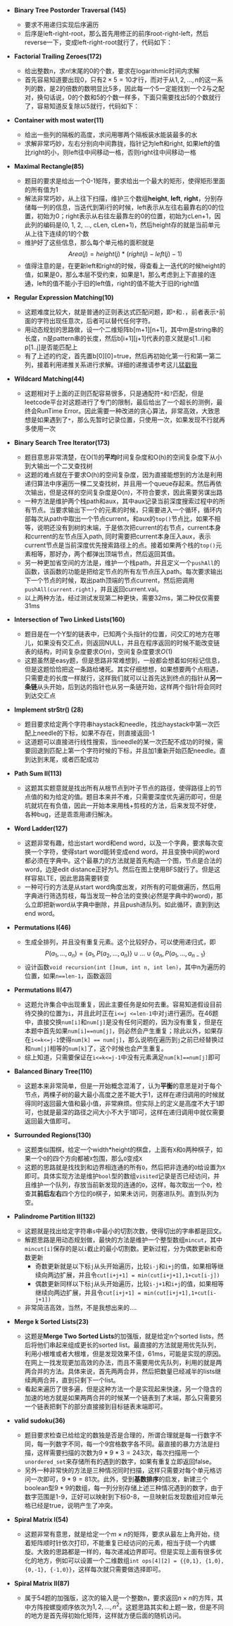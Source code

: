 - **Binary Tree Postorder Traversal (145)**
	- 要求不用递归实现后序遍历
	- 后序是left-right-root，那么首先用修正的前序root-right-left，然后reverse一下，变成left-right-root就行了，代码如下：

- **Factorial Trailing Zeroes(172)**
	- 给出整数n，求$n!$末尾的0的个数，要求在logarithmic时间内求解
	- 首先容易知道要出现0，只有$2 \times 5 =10$才行，而对于从$1,2,...,n$的这一系列的数，是2的倍数的数明显比5多，因此每一个5一定能找到一个2与之配对，换句话说，0的个数和5的个数一样多，下面只需要找出5的个数就行了，容易知道反复除以5就行，代码如下：

- **Container with most water(11)**
	- 给出一些列的隔板的高度，求问用哪两个隔板装水能装最多的水
	- 求解非常巧妙，左右分别向中间靠拢，指针记为left和right, 如果left的值比right的小，则left往中间移动一格，否则right往中间移动一格

- **Maximal Rectangle(85)**
	- 题目的要求是给出一个0-1矩阵，要求给出一个最大的矩形，使得矩形里面的所有值为1
	- 解法非常巧妙，从上往下扫描，维护三个数组**height**, **left**, **right**，分别存储每一列的信息，当迭代到第i行的时候，left表示从左往右最靠右的0的位置，初始为0；right表示从右往左最靠左的0的位置，初始为cLen+1，因此列的编码是(0, 1, 2, ..., cLen, cLen+1)，然后height存的就是当前单元从上往下连续的1的个数
	- 维护好了这些信息，那么每个单元格的面积就是
$$Area(j) = height(j)*(right(j) - left(j) - 1)$$
	- 值得注意的是，在更新left和right的时候，得查看上一迭代的时候height的值，如果是0，那么本层不受约束，如果是1，那么考虑到上下直接的连通，left的值不能小于旧的left值，right的值不能大于旧的right值

- **Regular Expression Matching(10)**
	- 这题难度比较大，就是普通的正则表达式匹配问题，即`*`和`.`，前者表示`*`前面的字符出现任意次，后者可以替代任何字符。
	- 用动态规划的思路做，设一个二维矩阵b[m+1][n+1]，其中m是string串的长度，n是pattern串的长度，然后b[i+1][j+1]代表的意义就是s[1..i]和p[1..j]是否能匹配上
	- 有了上述的约定，首先置b[0][0]=true，然后再初始化第一行和第一第二列，接着利用递推关系进行求解。详细的递推请参考这儿[猛戳我](http://xiaohuiliucuriosity.blogspot.com/2014/12/regular-expression-matching.html)

- **Wildcard Matching(44)**
	- 这题相对于上面的正则匹配容易很多，只是通配符`*`和`?`匹配，但是leetcode平台对这题进行了专门的限制，最后给出了一个超长的测例，最终会RunTime Error。因此需要一种改进的贪心算法，非常高效，大致思想是如果遇到了`*`，那么先暂时记录位置，只使用一次，如果发现不行就再多使用一次

- **Binary Search Tree Iterator(173)**
	- 题目意思非常清楚，在O(1)的**平均**时间复杂度和O(h)的空间复杂度下从小到大输出一个二叉查找树
	- 这题的难点就在于要求O(h)的空间复杂度，因为直接能想到的方法是利用递归算法中序遍历一棵二叉查找树，并且用一个queue存起来。然后再依次输出，但是这样的空间复杂度是O(n)，不符合要求，因此需要另谋出路
	- 一种方法是维护两个栈path和aux，其中aux记录当前深度搜索过程中的所有节点。当要求输出下一个的元素的时候，只需要进入一个循环，循环内部每次从path中取出一个节点current，和aux的`top()`节点比，如果不相等，说明还没有到树的末端，于是依次把current的右节点，current本身和current的左节点压入path, 同时需要把current本身压入aux，表示current节点是当前深度优先搜索路径上的点。接着如果两个栈的`top()`元素相等，那好办，两个都弹出顶端节点，然后返回其值。
	- 另一种更加省空间的方法是，维护一个栈path，并且定义一个`pushAll`的函数，该函数的功能是把给定节点的所有左节点压入path。每次要求输出下一个节点的时候，取出path顶端的节点current，然后把调用`pushAll(current.right)`，并且返回current.val。
	- 以上两种方法，经过测试发现第二种更快，需要32ms，第二种仅仅需要31ms

- **Intersection of Two Linked Lists(160)**
	- 题目是在一个Y型的链表中，已知两个头指针的位置，问交汇的地方在哪儿，如果没有交汇点，则返回NULL，并且在程序返回的时候不能改变链表的结构，时间复杂度要求$O(n)$，空间复杂度要求$O(1)$
	- 这题虽然是easy题，但是思路非常难想到，一般都会想着如何标记信息，但是这题恰恰把这一条路给堵死。其实仔细想想，如果想要两个点相遇，只需要走的长度一样就行，这样我们就可以让首先达到终点的指针从**另一条链**从头开始，后到达的指针也从另一条链开始，这样两个指针将会同时到达交汇点

- **Implement strStr() (28)**
	- 题目要求给定两个字符串haystack和needle，找出haystack中第一次匹配上needle的下标，如果不存在，则直接返回-1
	- 这道题可以直接进行线性搜索，当needle的某一次匹配不成功的时候，需要回退到匹配上第一个字符时候的下标，并且加1重新开始匹配needle。直到达到末尾，或者匹配成功

- **Path Sum II(113)**
	- 这题其实题意就是找出所有从根节点到叶子节点的路径，使得路径上的节点值的和为给定的值。题目本来并不难，只需要深度优先遍历即可，但是坑就坑在有负值，因此一开始本来用栈+剪枝的方法，后来发现不好使，各种bug，还是乖乖用递归解决。

- **Word Ladder(127)**
	- 这题非常有趣，给出start word和end word，以及一个字典，要求每次变换一个字符，使得start word能转变成end word，并且变换中间的word都必须在字典中。这个最暴力的方法就是首先构造一个图，节点是合法的word，边是edit distance正好为1。然后在图上使用BFS就行了。但是这样容易LTE，因此思路需要转变
	- 一种可行的方法是从start word角度出发，对所有的可能做遍历，然后用字典进行筛选剪枝，每当发现一种合法的变换(必然是字典中的word)，那么立即把新word从字典中删除，并且push进队列。如此循环，直到到达end word。

- **Permutations I(46)**
	- 生成全排列，并且没有重复元素。这个比较好办，可以使用递归式，即
	$$P(a_1,...,a_n)=\{a_1, P(a_2,...,a_n)\} \cup ... \cup \{a_n, P(a_1,..., a_{n-1} \}$$
	- 设计函数`void recursion(int []num, int n, int len)`，其中n为遍历的位置，如果`n==len-1`，函数返回

- **Permutations II(47)**
	- 这题允许集合中出现重复，因此主要任务是如何去重。容易知道假设目前待交换的位置为`i`，并且此时正在`i<=j <=len-1`中对`j`进行遍历。在46题中，直接交换`num[i]`和`num[j]`是没有任何问题的，因为没有重复，但是在本题中首先如果`num[i]==num[j]`，则必然会产生重复；除此以外，如果存在`i<=k<=j-1`使得`num[k] == num[j]`，那么说明在遍历到`j`之前已经替换过和`num[j]`相等的`num[k]`了，这个时候也会产生重复。
	- 综上知道，只需要保证在`i<=k<=j-1`中没有元素满足`num[k]==num[j]`即可

- **Balanced Binary Tree(110)**
	- 这题本来非常简单，但是一开始概念混淆了，认为**平衡**的意思是对于每个节点，两棵子树的最大最小高度之差不能大于1，这样在递归调用的时候就得同时返回最大值和最小值，非常麻烦。但实际上的定义是高度不大于1即可，也就是最深的路径之间大小不大于1即可，这样在递归调用中就仅需要返回最大值即可。

- **Surrounded Regions(130)**
	- 这题类似围棋，给定一个width*height的棋盘，上面有`X`和`O`两种棋子，如果一个`O`的四个方向都被`X`包围，那么`O`变成`X`
	- 这题的思路就是找找到和边界相连通的所有`O`，然后把非连通的`O`给设置为`X`即可。具体实现方法是维护`bool`型的数组`visited`记录是否已经访问，并且维护一个队列，存放当前新发现的连通的`O`，这样，每次取出一个`O`，检查其**前后左右**四个方位的`O`棋子，如果未访问，则塞进队列。直到队列为空。

- **Palindrome Partition II(132)**
	- 这题就是找出给定字符串`s`中最小的切割次数，使得切出的字串都是回文。
	- 解题思路是用动态规划做，最快的方法是维护一个整型数组`mincut`，其中`mincut[i]`保存的是以`i`截止的最小切割数。更新过程，分为偶数更新和奇数更新
		- 奇数更新就是以下标`j`从头开始遍历，比较`i-j`和`i+j`的值，如果相等继续向两边扩展，并且令`cut[i+j+1] = min(cut[i+j+1],1+cut[i-j])`
		- 偶数更新同样以下标`j`从头开始遍历，比较`i-j+1`和`i+j`的值，如果相等继续向两边扩展，并且令`cut[i+j+1] = min(cut[i+j+1],1+cut[i-j+1])`
	- 非常简洁高效，当然，不是我想出来的....

- **Merge k Sorted Lists(23)**
	- 这题是**Merge Two Sorted Lists**的加强版，就是给定n个sorted lists，然后将他们串起来组成更长的sorted list。最直接的方法就是用优先队列，利用小根堆或者大根堆，但是发现效果不佳，61ms，可能是实现的原因。在网上一找发现更加高效的办法，而且不需要用优先队列，利用的就是两两合并的方法。具体来说，首先两两合并，然后把数量已经减半的lists继续两两合并，直到只剩下一个list。
	- 看起来遍历了很多遍，但是这种方法一个是实现起来快速，另一个隐含的加速的地方就是如果两两合并的时候某一个链表到了末端，那么只需要另一个链表把剩下的部分直接接到目标链表末端即可。

- **valid sudoku(36)**
	- 题目要求检查已给给定的数独是否是合理的，所谓合理就是每一行数字不同，每一列数字不同，每一个9宫格数字各不同。最直接的暴力方法是扫描，这样需要扫描的次数为$9*9*3=243$次，每次扫描用一个`unordered_set`来存储所有的遇到的数字，如果有重复立即返回false。
	- 另外一种非常快的方法是三种情况同时扫描，这样只需要对每个单元格访问一次即可，$9*9=81$次。此外，受到**基数排序**的启发，新建三个boolean型$9*9$的数组，每一列分别存储上述三种情况遇到的数字，由于数字范围是1-9，正好可以映射到下标0-8，一旦映射后发现数组对应单元格已经是true，说明产生了冲突。

- **Spiral Matrix I(54)**
	- 这题非常有意思，就是给定一个$m \times n$的矩阵，要求从最左上角开始，绕着矩阵顺时针依次打印，不能重复已经访问的元素，相当于绕一个内螺旋。大致的思路都是一样的，每次递减边界即可。但是实现上面有很多优化的地方，例如可以设置一个二维数组`int ops[4][2] = {{0,1}, {1,0}, {0,-1}, {-1,0}}`，这样每次就只需要做选择即可。

- **Spiral Matrix II(87)**
	- 属于54题的加强版，这次的输入是一个整数n，要求返回$n \times n$的方阵，其中方阵按螺旋顺序依次为$1, 2, ..., n^2$。这题思路其实和上题一致，但是不同的地方是首先得初始化矩阵，这样就方便后面的随机访问。

